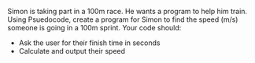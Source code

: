 Simon is taking part in a 100m race. He wants a program to help him train. Using Psuedocode, create a program for Simon to find the speed (m/s) someone is going in a 100m sprint.
Your code should:
  * Ask the user for their finish time in seconds
  * Calculate and output their speed
